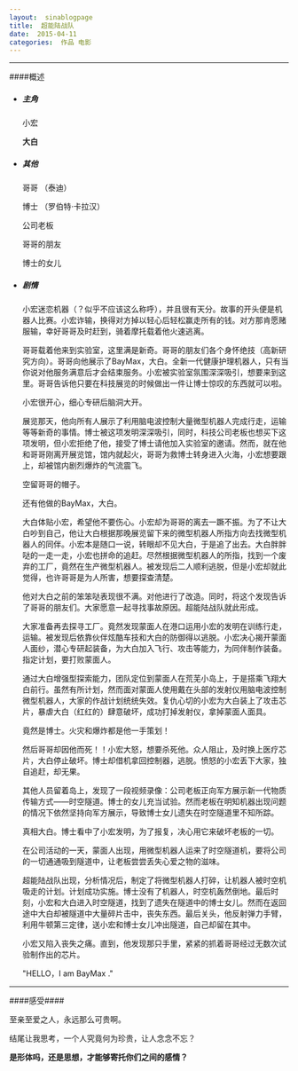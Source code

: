 ```yaml
---
layout:  sinablogpage
title:  超能陆战队
date:  2015-04-11
categories:  作品 电影
---
```


----

####概述
- ##### 主角
    
    小宏
    
    **大白**

- ##### 其他
    
    哥哥 （泰迪）
    
    博士 （罗伯特·卡拉汉）
    
    公司老板
    
    哥哥的朋友
    
    博士的女儿

- ##### 剧情

    小宏迷恋机器（？似乎不应该这么称呼），并且很有天分。故事的开头便是机器人比赛。小宏诈输，换得对方掉以轻心后轻松赢走所有的钱。对方那肯愿赌服输，幸好哥哥及时赶到，骑着摩托载着他火速逃离。

    哥哥载着他来到实验室，这里满是新奇。哥哥的朋友们各个身怀绝技（高新研究方向）。哥哥向他展示了BayMax，大白。全新一代健康护理机器人，只有当你说对他服务满意后才会结束服务。小宏被实验室氛围深深吸引，想要来到这里。哥哥告诉他只要在科技展览的时候做出一件让博士惊叹的东西就可以啦。

    小宏很开心，细心专研后脑洞大开。

    展览那天，他向所有人展示了利用脑电波控制大量微型机器人完成行走，运输等等新奇的事情。博士被这项发明深深吸引，同时，科技公司老板也想买下这项发明，但小宏拒绝了他，接受了博士请他加入实验室的邀请。然而，就在他和哥哥刚离开展览馆，馆内就起火，哥哥为救博士转身进入火海，小宏想要跟上，却被馆内剧烈爆炸的气流震飞。

    空留哥哥的帽子。

    还有他做的BayMax，大白。

    大白体贴小宏，希望他不要伤心。小宏却为哥哥的离去一蹶不振。为了不让大白吵到自己，他让大白根据那晚展览留下来的微型机器人所指方向去找微型机器人的同伴。小宏本是随口一说，转眼却不见大白，于是追了出去。大白胖胖哒的一走一走，小宏也拼命的追赶。尽然根据微型机器人的所指，找到一个废弃的工厂，竟然在生产微型机器人。被发现后二人顺利逃脱，但是小宏却就此觉得，也许哥哥是为人所害，想要探查清楚。

    他对大白之前的笨笨哒表现很不满。对他进行了改造。同时，将这个发现告诉了哥哥的朋友们。大家愿意一起寻找事故原因。超能陆战队就此形成。

    大家准备再去探寻工厂。竟然发现蒙面人在港口运用小宏的发明在训练行走，运输。被发现后依靠伙伴炫酷车技和大白的防御得以逃脱。小宏决心揭开蒙面人面纱，潜心专研起装备，为大白加入飞行、攻击等能力，为同伴制作装备。指定计划，要打败蒙面人。

    通过大白增强型探索能力，团队定位到蒙面人在荒芜小岛上，于是搭乘飞翔大白前行。虽然有所计划，然而面对蒙面人使用戴在头部的发射仪用脑电波控制微型机器人，大家的作战计划统统失效。复仇心切的小宏为大白装上了攻击芯片，暴虐大白（红红的）肆意破坏，成功打掉发射仪，拿掉蒙面人面具。

    竟然是博士。火灾和爆炸都是他一手策划！

    然后哥哥却因他而死！！小宏大怒，想要杀死他。众人阻止，及时换上医疗芯片，大白停止破坏。博士却借机拿回控制器，逃脱。愤怒的小宏丢下大家，独自追赶，却无果。

    其他人员留着岛上，发现了一段视频录像：公司老板正向军方展示新一代物质传输方式——时空隧道。博士的女儿充当试验。然而老板在明知机器出现问题的情况下依然坚持向军方展示，导致博士女儿遗失在时空隧道里不知所踪。

    真相大白。博士看中了小宏发明，为了报复，决心用它来破坏老板的一切。

    在公司活动的一天，蒙面人出现，用微型机器人运来了时空隧道机，要将公司的一切通通吸到隧道中，让老板尝尝丢失心爱之物的滋味。

    超能陆战队出现，分析情况后，制定了将微型机器人打碎，让机器人被时空机吸走的计划。计划成功实施。博士没有了机器人，时空机轰然倒地。最后时刻，小宏和大白进入时空隧道，找到了遗失在隧道中的博士女儿。然而在返回途中大白却被隧道中大量碎片击中，丧失东西。最后关头，他反射弹力手臂，利用牛顿第三定律，送小宏和博士女儿冲出隧道，自己却留在其中。

    小宏又陷入丧失之痛。直到，他发现那只手里，紧紧的抓着哥哥经过无数次试验制作出的芯片。

    "HELLO，I am BayMax ."

----


####感受####

至亲至爱之人，永远那么可贵啊。

结尾让我思考，一个人究竟何为珍贵，让人念念不忘？ 

**是形体吗，还是思想，才能够寄托你们之间的感情？** 



